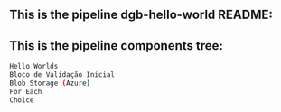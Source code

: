 ## This is the pipeline dgb-hello-world README:
## This is the pipeline components tree:
```bash
Hello Worlds
Bloco de Validação Inicial
Blob Storage (Azure)
For Each
Choice
```
